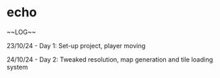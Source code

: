 # echo

\~\~LOG\~\~

23/10/24 - Day 1: Set-up project, player moving

24/10/24 - Day 2: Tweaked resolution, map generation and tile loading system